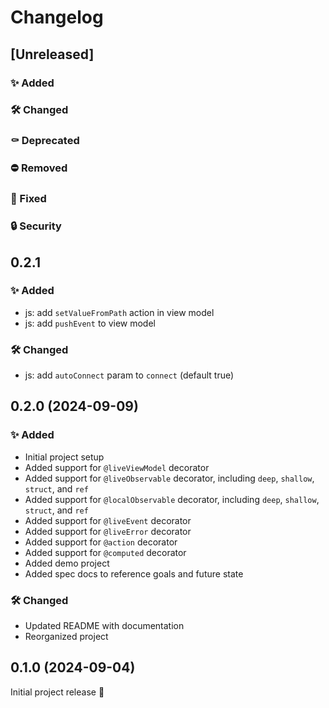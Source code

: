 # Changelog

## [Unreleased]

### ✨ Added

### 🛠️ Changed

### ⚰️ Deprecated

### ⛔ Removed

### 🐛 Fixed

### 🔒 Security

## 0.2.1

### ✨ Added
- js: add `setValueFromPath` action in view model
- js: add `pushEvent` to view model

### 🛠️ Changed
- js: add `autoConnect` param to `connect` (default true)

## 0.2.0 (2024-09-09)

### ✨ Added
- Initial project setup
- Added support for `@liveViewModel` decorator
- Added support for `@liveObservable` decorator, including `deep`, `shallow`, `struct`, and `ref`
- Added support for `@localObservable` decorator, including `deep`, `shallow`, `struct`, and `ref`
- Added support for `@liveEvent` decorator
- Added support for `@liveError` decorator
- Added support for `@action` decorator
- Added support for `@computed` decorator
- Added demo project
- Added spec docs to reference goals and future state

### 🛠️ Changed
- Updated README with documentation
- Reorganized project

## 0.1.0 (2024-09-04)

Initial project release 🚧
